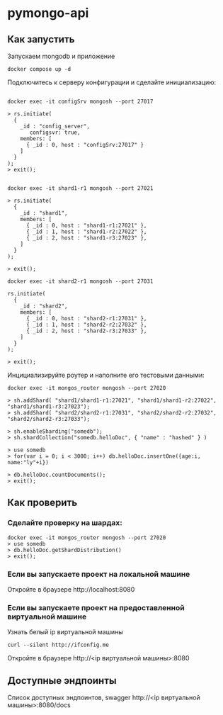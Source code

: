 # pymongo-api

## Как запустить

Запускаем mongodb и приложение

```shell
docker compose up -d
```

Подключитесь к серверу конфигурации и сделайте инициализацию:

```shell

docker exec -it configSrv mongosh --port 27017

> rs.initiate(
  {
    _id : "config_server",
       configsvr: true,
    members: [
      { _id : 0, host : "configSrv:27017" }
    ]
  }
);
> exit();


docker exec -it shard1-r1 mongosh --port 27021

> rs.initiate(
  {
    _id : "shard1",
    members: [
      { _id : 0, host : "shard1-r1:27021" },
      { _id : 1, host : "shard1-r2:27022" },
      { _id : 2, host : "shard1-r3:27023" },
    ]
  }
);

> exit();

docker exec -it shard2-r1 mongosh --port 27031

rs.initiate(
  {
    _id : "shard2",
    members: [
      { _id : 0, host : "shard2-r1:27031" },
      { _id : 1, host : "shard2-r2:27032" },
      { _id : 2, host : "shard2-r3:27033" },
    ]
  }
);

> exit();
```


Инцициализируйте роутер и наполните его тестовыми данными:

```shell
docker exec -it mongos_router mongosh --port 27020

> sh.addShard( "shard1/shard1-r1:27021", "shard1/shard1-r2:27022", "shard1/shard1-r3:27023");
> sh.addShard( "shard2/shard2-r1:27031", "shard2/shard2-r2:27032", "shard2/shard2-r3:27033");

> sh.enableSharding("somedb");
> sh.shardCollection("somedb.helloDoc", { "name" : "hashed" } )

> use somedb
> for(var i = 0; i < 3000; i++) db.helloDoc.insertOne({age:i, name:"ly"+i})

> db.helloDoc.countDocuments(); 
> exit();
```

## Как проверить

### Сделайте проверку на шардах:
```shell
docker exec -it mongos_router mongosh --port 27020
> use somedb
> db.helloDoc.getShardDistribution()
> exit();

```

### Если вы запускаете проект на локальной машине

Откройте в браузере http://localhost:8080

### Если вы запускаете проект на предоставленной виртуальной машине

Узнать белый ip виртуальной машины

```shell
curl --silent http://ifconfig.me
```

Откройте в браузере http://<ip виртуальной машины>:8080

## Доступные эндпоинты

Список доступных эндпоинтов, swagger http://<ip виртуальной машины>:8080/docs